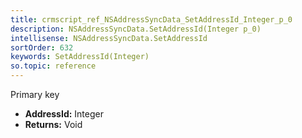 ```yaml
---
title: crmscript_ref_NSAddressSyncData_SetAddressId_Integer_p_0
description: NSAddressSyncData.SetAddressId(Integer p_0)
intellisense: NSAddressSyncData.SetAddressId
sortOrder: 632
keywords: SetAddressId(Integer)
so.topic: reference
---
```



Primary key



* **AddressId:** Integer
* **Returns:** Void


